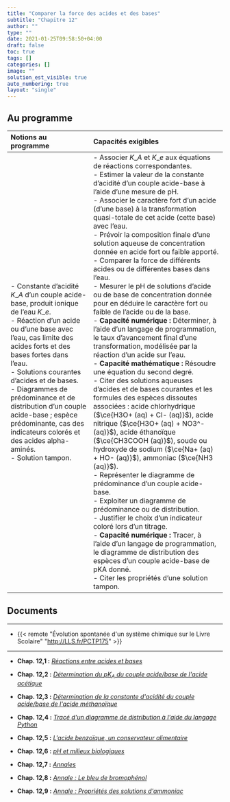 ```yaml
---
title: "Comparer la force des acides et des bases"
subtitle: "Chapitre 12"
author: ""
type: ""
date: 2021-01-25T09:58:50+04:00
draft: false
toc: true
tags: []
categories: []
image: ""
solution_est_visible: true
auto_numbering: true
layout: "single"
---
```


## Au programme

| Notions au programme | Capacités exigibles |
| :---- | :---- |
| - Constante d’acidité $K\_A$ d’un couple acide-base, produit ionique de l’eau $K\_e$.<br />- Réaction d’un acide ou d’une base avec l’eau, cas limite des acides forts et des bases fortes dans l’eau.<br />- Solutions courantes d’acides et de bases.<br />- Diagrammes de prédominance et de distribution d’un couple acide-base ; espèce prédominante, cas des indicateurs colorés et des acides alpha-aminés.<br />- Solution tampon. | - Associer $K\_A$ et $K\_e$ aux équations de réactions correspondantes.<br />- Estimer la valeur de la constante d’acidité d’un couple acide-base à l’aide d’une mesure de pH.<br />- Associer le caractère fort d’un acide (d’une base) à la transformation quasi-totale de cet acide (cette base) avec l’eau.<br />- Prévoir la composition finale d’une solution aqueuse de concentration donnée en acide fort ou faible apporté.<br />- Comparer la force de différents acides ou de différentes bases dans l’eau.<br />- Mesurer le pH de solutions d’acide ou de base de concentration donnée pour en déduire le caractère fort ou faible de l’acide ou de la base.<br />- **Capacité numérique :** Déterminer, à l’aide d’un langage de programmation, le taux d’avancement final d’une transformation, modélisée par la réaction d’un acide sur l’eau.<br />- **Capacité mathématique :** Résoudre une équation du second degré.<br />- Citer des solutions aqueuses d’acides et de bases courantes et les formules des espèces dissoutes associées : acide chlorhydrique ($\ce{H3O+ (aq) + Cl- (aq)}$), acide nitrique ($\ce{H3O+ (aq) + NO3^- (aq)}$), acide éthanoïque ($\ce{CH3COOH (aq)}$), soude ou hydroxyde de sodium ($\ce{Na+ (aq) + HO- (aq)}$), ammoniac ($\ce{NH3 (aq)}$).<br />- Représenter le diagramme de prédominance d’un couple acide-base.<br />- Exploiter un diagramme de prédominance ou de distribution.<br />- Justifier le choix d’un indicateur coloré lors d’un titrage.<br />- **Capacité numérique :** Tracer, à l’aide d’un langage de programmation, le diagramme de distribution des espèces d’un couple acide-base de pKA donné.<br />- Citer les propriétés d’une solution tampon. |

## Documents

----

- {{< remote "Évolution spontanée d'un système chimique sur le Livre Scolaire" "http://LLS.fr/PCTP175" >}}

----

- **Chap. 12,1 :** [*Réactions entre acides et bases*](1-reactions-acides-bases)

- **Chap. 12,2 :** [*Détermination du $pK_A$ du couple acide/base de l'acide acétique*](2-determination-pka)

- **Chap. 12,3 :** [*Détermination de la constante d'acidité du couple acide/base de l'acide méthanoïque*](3-determination-pka)

- **Chap. 12,4 :** [*Tracé d'un diagramme de distribution à l'aide du langage Python*](4-trace-diagramme-predominance)

- **Chap. 12,5 :** [*L'acide benzoïque, un conservateur alimentaire*](5-determination-avancement-final)

- **Chap. 12,6 :** [*pH et milieux biologiques*](6-ph-milieux-biologiques)

- **Chap. 12,7 :** [*Annales*](7-annales)

- **Chap. 12,8 :** [*Annale : Le bleu de bromophénol*](8-annale-bleu-de-bromophenol)

- **Chap. 12,9 :** [*Annale : Propriétés des solutions d'ammoniac*](9-annale-solutions-ammoniac)



